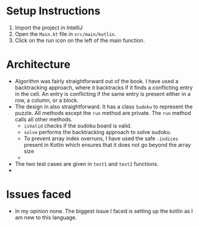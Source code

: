 # Setup Instructions

1. Import the project in IntelliJ
2. Open the `Main.kt` file in `src/main/kotlin`.
3. Click on the run icon on the left of the main function.

# Architecture
- Algorithm was fairly straightforward out of the book. I have used a backtracking approach, where it backtracks if it finds a conflicting entry in the cell. An entry is conflicting if the same entry is present either in a row, a column, or a block.
- The design in also straightforward. It has a class `Sudoku` to represent the puzzle. All methods except the `run` method are private. The `run` method calls all other methods.
    * `isValid` checks if the sudoku board is valid.
    * `solve` performs the backtracking approach to solve sudoku.
    * To prevent array index overruns, I have used the safe `.indices` present in Kotlin which ensures that it does not go beyond the array size
    * 
- The two test cases are given in `test1` and `test2` functions.
- 
# Issues faced
- In my opinion none. The biggest issue I faced is setting up the kotlin as I am new to this language.